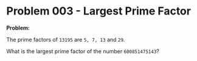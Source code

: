 # Problem 003 - Largest Prime Factor

**Problem:**

The prime factors of `13195` are `5, 7, 13` and `29`.

What is the largest prime factor of the number `600851475143`?
